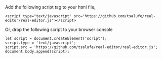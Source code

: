 Add the following script tag to your html file,

```
<script type="text/javascript" src="https://github.com/tsalufe/real-editor/real-editor.js"></script>
```

Or, drop the following script to your browser console

```
let script = document.createElement('script');
script.type = 'text/javascript';
script.src = 'https://github.com/tsalufe/real-editor/real-editor.js';
document.body.append(script);
```
